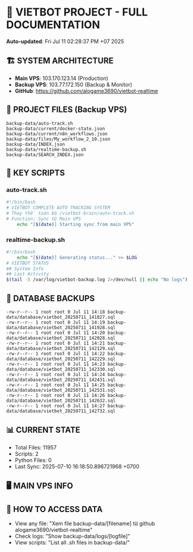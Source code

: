 # 🤖 VIETBOT PROJECT - FULL DOCUMENTATION
**Auto-updated**: Fri Jul 11 02:28:37 PM +07 2025

## 🏗️ SYSTEM ARCHITECTURE
- **Main VPS**: 103.170.123.14 (Production)
- **Backup VPS**: 103.77.172.150 (Backup & Monitor)
- **GitHub**: https://github.com/alogame3690/vietbot-realtime

## 📁 PROJECT FILES (Backup VPS)
```
backup-data/auto-track.sh
backup-data/current/docker-state.json
backup-data/current/n8n_workflows.json
backup-data/files/My_workflow_2_10.json
backup-data/INDEX.json
backup-data/realtime-backup.sh
backup-data/SEARCH_INDEX.json
```

## 🔧 KEY SCRIPTS
### auto-track.sh
```bash
#!/bin/bash
# VIETBOT COMPLETE AUTO TRACKING SYSTEM
# Thay thế toàn bộ /vietbot-brain/auto-track.sh
# Function: Sync từ Main VPS
    echo "[$(date)] Starting sync from main VPS"
```
### realtime-backup.sh
```bash
#!/bin/bash
    echo "[$(date)] Generating status..." >> $LOG
# VIETBOT STATUS
## System Info
## Last Activity
$(tail -5 /var/log/vietbot-backup.log 2>/dev/null || echo "No logs")
```

## 💾 DATABASE BACKUPS
```
-rw-r--r-- 1 root root 0 Jul 11 14:18 backup-data/database/vietbot_20250711_141827.sql
-rw-r--r-- 1 root root 0 Jul 11 14:19 backup-data/database/vietbot_20250711_141928.sql
-rw-r--r-- 1 root root 0 Jul 11 14:20 backup-data/database/vietbot_20250711_142028.sql
-rw-r--r-- 1 root root 0 Jul 11 14:21 backup-data/database/vietbot_20250711_142129.sql
-rw-r--r-- 1 root root 0 Jul 11 14:22 backup-data/database/vietbot_20250711_142229.sql
-rw-r--r-- 1 root root 0 Jul 11 14:23 backup-data/database/vietbot_20250711_142330.sql
-rw-r--r-- 1 root root 0 Jul 11 14:24 backup-data/database/vietbot_20250711_142431.sql
-rw-r--r-- 1 root root 0 Jul 11 14:25 backup-data/database/vietbot_20250711_142531.sql
-rw-r--r-- 1 root root 0 Jul 11 14:26 backup-data/database/vietbot_20250711_142632.sql
-rw-r--r-- 1 root root 0 Jul 11 14:27 backup-data/database/vietbot_20250711_142732.sql
```

## 📊 CURRENT STATE
- Total Files: 11957
- Scripts: 2
- Python Files: 0
- Last Sync: 2025-07-10 16:18:50.896721968 +0700

## 🖥️ MAIN VPS INFO


## 🚨 HOW TO ACCESS DATA
- View any file: "Xem file backup-data/[filename] từ github alogame3690/vietbot-realtime"
- Check logs: "Show backup-data/logs/[logfile]"
- View scripts: "List all .sh files in backup-data/"
